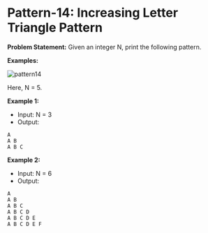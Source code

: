 # Pattern-14: Increasing Letter Triangle Pattern

**Problem Statement:** Given an integer N, print the following pattern.

**Examples:**

![pattern14](https://github.com/user-attachments/assets/e97c9bf5-7a2d-4a31-ad37-a11e680b346a)

Here, N = 5.

**Example 1:**
- Input: N = 3
- Output:
```
A
A B
A B C
```

**Example 2:**
- Input: N = 6
- Output:
```
A
A B
A B C
A B C D
A B C D E
A B C D E F
```












